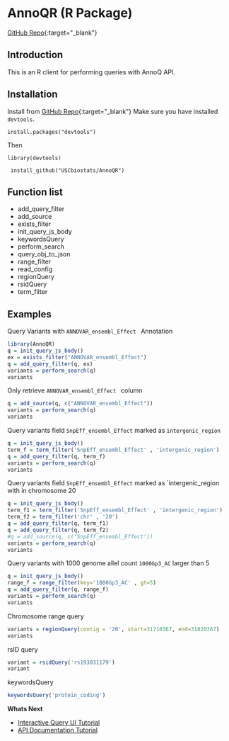 ---
---
# AnnoQR (R Package)

[GitHub Repo](https://github.com/USCbiostats/AnnoQR){:target="_blank"}

## Introduction

This is an R client for performing queries with AnnoQ API.

## Installation

Install from [GitHub Repo](https://github.com/USCbiostats/AnnoQR){:target="_blank"}
Make sure you have installed `devtools`.

`install.packages("devtools")`

Then 

`library(devtools)`

` install_github("USCbiostats/AnnoQR")`

## Function list

* add\_query\_filter
* add\_source
* exists\_filter
* init\_query\_js\_body
* keywordsQuery
* perform\_search
* query\_obj\_to\_json
* range\_filter
* read\_config
* regionQuery
* rsidQuery
* term\_filter

## Examples

Query Variants with `ANNOVAR_ensembl_Effect ` Annotation

```R
library(AnnoQR)
q = init_query_js_body()
ex = exists_filter("ANNOVAR_ensembl_Effect")
q = add_query_filter(q, ex)
variants = perform_search(q)
variants
```




Only retrieve `ANNOVAR_ensembl_Effect ` column

```R
q = add_source(q, c("ANNOVAR_ensembl_Effect"))
variants = perform_search(q)
variants
```



Query variants field `SnpEff_ensembl_Effect` marked as `intergenic_region`

```R
q = init_query_js_body()
term_f = term_filter('SnpEff_ensembl_Effect' , 'intergenic_region')
q = add_query_filter(q, term_f)
variants = perform_search(q)
variants
```


Query variants field `SnpEff_ensembl_Effect` marked as `intergenic_region with in chromosome 20

```R
q = init_query_js_body()
term_f1 = term_filter('SnpEff_ensembl_Effect' , 'intergenic_region')
term_f2 = term_filter('chr' , '20')
q = add_query_filter(q, term_f1)
q = add_query_filter(q, term_f2)
#q = add_source(q, c('SnpEff_ensembl_Effect'))
variants = perform_search(q)
variants
```

Query variants with 1000 genome allel count `1000Gp3_AC` larger than 5

```R
q = init_query_js_body()
range_f = range_filter(key='1000Gp3_AC' , gt=5)
q = add_query_filter(q, range_f)
variants = perform_search(q)
variants
```

Chromosome range query

```R
variants = regionQuery(contig = '20', start=31710367, end=31820367)
variants
```

rsID query

```R
variant = rsidQuery('rs193031179')
variant
```

keywordsQuery

```R
keywordsQuery('protein_coding')
```

**Whats Next**

- [Interactive Query UI Tutorial]({{site.baseurl}}/docs/tutorials/ui-query)
- [API Documentation Tutorial]({{site.baseurl}}/docs/tutorials/api)
